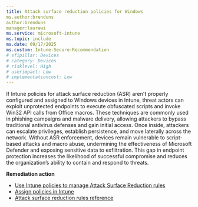```yaml
---
title: Attack surface reduction policies for Windows
ms.author:brenduns
author:brenduns
manager:laurawi
ms.service: microsoft-intune
ms.topic: include
ms.date: 09/17/2025
ms.custom: Intune-Secure-Recommendation
# sfipillar: Devices
# category: Devices
# risklevel: High
# userimpact: Low
# implementationcost: Low
---
```

If Intune policies for attack surface reduction (ASR) aren't properly configured and assigned to Windows devices in Intune, threat actors can exploit unprotected endpoints to execute obfuscated scripts and invoke Win32 API calls from Office macros. These techniques are commonly used in phishing campaigns and malware delivery, allowing attackers to bypass traditional antivirus defenses and gain initial access. Once inside, attackers can escalate privileges, establish persistence, and move laterally across the network. Without ASR enforcement, devices remain vulnerable to script-based attacks and macro abuse, undermining the effectiveness of Microsoft Defender and exposing sensitive data to exfiltration. This gap in endpoint protection increases the likelihood of successful compromise and reduces the organization’s ability to contain and respond to threats. 

**Remediation action**

- [Use Intune policies to manage Attack Surface Reduction rules](/intune/intune-service/protect/endpoint-security-asr-policy)
- [Assign policies in Intune](/intune/intune-service/configuration/device-profile-assign)
- [Attack surface reduction rules reference](/defender-endpoint/attack-surface-reduction-rules-reference)